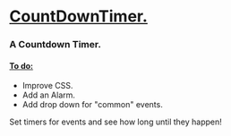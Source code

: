 <h1> <ins> CountDownTimer. </ins> </h1>
<h3> A Countdown Timer. </h3>
<h4> <ins>To do:</ins> </h4>
<ul> 
  <li>Improve CSS.</li>
  <li>Add an Alarm.</li>
  <li>Add drop down for "common" events.</li>
</ul>

<p>Set timers for events and see how long until they happen!</p>
